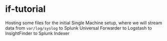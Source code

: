 # if-tutorial

Hosting some files for the initial Single Machine setup, where we will stream data from `var/log/syslog` to Splunk Universal Forwarder to Logstash to InsightFinder to Splunk Indexer
